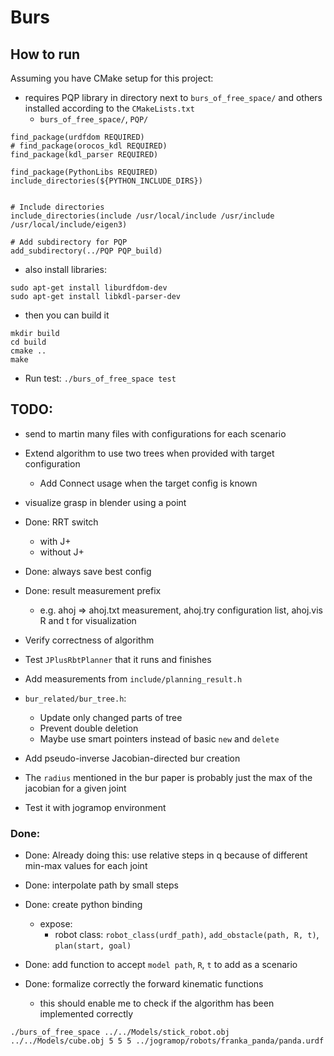 # Burs

## How to run
Assuming you have CMake setup for this project:
- requires PQP library in directory next to `burs_of_free_space/` and others installed according to the `CMakeLists.txt`
  - `burs_of_free_space/`, `PQP/`

```
find_package(urdfdom REQUIRED)
# find_package(orocos_kdl REQUIRED)
find_package(kdl_parser REQUIRED)

find_package(PythonLibs REQUIRED)
include_directories(${PYTHON_INCLUDE_DIRS})


# Include directories
include_directories(include /usr/local/include /usr/include /usr/local/include/eigen3)

# Add subdirectory for PQP
add_subdirectory(../PQP PQP_build)
```
- also install libraries:
```
sudo apt-get install liburdfdom-dev
sudo apt-get install libkdl-parser-dev
```
- then you can build it

```
mkdir build
cd build
cmake ..
make
```

- Run test: `./burs_of_free_space test`


## TODO:
- send to martin many files with configurations for each scenario
- Extend algorithm to use two trees when provided with target configuration
  - Add Connect usage when the target config is known
- visualize grasp in blender using a point
- Done: RRT switch 
  - with J+
  - without J+
- Done: always save best config
- Done: result measurement prefix
  - e.g. ahoj => ahoj.txt measurement, ahoj.try configuration list, ahoj.vis R and t for visualization


- Verify correctness of algorithm
- Test `JPlusRbtPlanner` that it runs and finishes
- Add measurements from `include/planning_result.h`
- `bur_related/bur_tree.h`: 
  - Update only changed parts of tree
  - Prevent double deletion
  - Maybe use smart pointers instead of basic `new` and `delete`
- Add pseudo-inverse Jacobian-directed bur creation
- The `radius` mentioned in the bur paper is probably just the max of the jacobian for a given joint
- Test it with jogramop environment

### Done:
- Done: Already doing this: use relative steps in q because of different min-max values for each joint
- Done: interpolate path by small steps
- Done: create python binding
  - expose:
    - robot class: `robot_class(urdf_path)`, `add_obstacle(path, R, t)`, `plan(start, goal)`

- Done: add function to accept `model path`, `R`, `t` to add as a scenario
- Done: formalize correctly the forward kinematic functions
  - this should enable me to check if the algorithm has been implemented correctly



`./burs_of_free_space ../../Models/stick_robot.obj ../../Models/cube.obj 5 5 5 ../jogramop/robots/franka_panda/panda.urdf `
